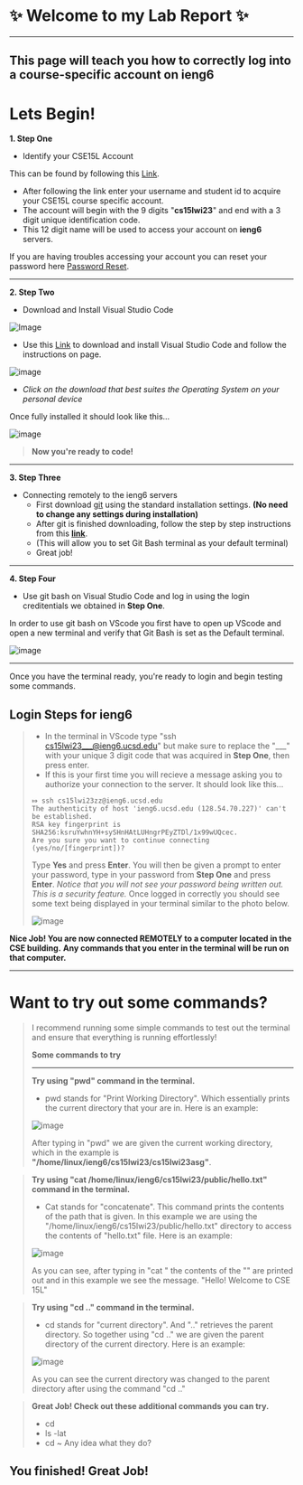 # ✨ Welcome to my Lab Report ✨
---------------------------------

## This page will teach you how to correctly log into a course-specific account on **ieng6**

# Lets Begin!

**1. Step One**
- Identify your CSE15L Account

This can be found by following this [Link](https://sdacs.ucsd.edu/~icc/index.php).
* After following the link enter your username and student id to acquire your CSE15L course specific account.
* The account will begin with the 9 digits "**cs15lwi23**" and end with a 3 digit unique identification code.
* This 12 digit name will be used to access your account on **ieng6** servers.

If you are having troubles accessing your account you can reset your password here [Password Reset](https://docs.google.com/document/d/1hs7CyQeh-MdUfM9uv99i8tqfneos6Y8bDU0uhn1wqho/edit).

________________________________________________________________________________________________________________________________________________________

**2. Step Two**
- Download and Install Visual Studio Code

![Image](https://cdn.thenewstack.io/media/2021/10/4f0ac3e0-visual_studio_code.png)

  * Use this [Link](https://code.visualstudio.com/) to download and install Visual Studio Code and follow the instructions on page.

  ![image](https://user-images.githubusercontent.com/122570751/212203157-ac4ed01a-2f38-4263-937d-a0a5efffc4a8.png)
  
  
  * *Click on the download that best suites the Operating System on your personal device*
 
Once fully installed it should look like this...

![image](https://user-images.githubusercontent.com/122570751/212203634-2af23662-4cca-4578-9d13-faa76c3eac39.png)

> **Now you're ready to code!**

________________________________________________________________________________________________________________________________________________________


**3. Step Three**
- Connecting remotely to the ieng6 servers
  * First download [git](https://gitforwindows.org/) using the standard installation settings. **(No need to change any settings during installation)**
  * After git is finished downloading, follow the step by step instructions from this **[link](https://stackoverflow.com/questions/42606837/how-do-i-use-bash-on-windows-from-the-visual-studio-code-integrated-terminal/50527994#50527994)**.
  * (This will allow you to set Git Bash terminal as your default terminal)
  * Great job!
 
________________________________________________________________________________________________________________________________________________________


**4. Step Four**
- Use git bash on Visual Studio Code and log in using the login creditentials we obtained in **Step One**.

In order to use git bash on VScode you first have to open up VScode and open a new terminal and verify that Git Bash is set as the Default terminal. 

![image](https://user-images.githubusercontent.com/122570751/212206604-c444d328-f691-4054-9a4f-131983279ecb.png)

________________________________________________________________________________________________________________________________________________________


Once you have the terminal ready, you're ready to login and begin testing some commands.

## Login Steps for **ieng6**
> - In the terminal in VScode type "ssh cs15lwi23___@ieng6.ucsd.edu" but make sure to replace the "___" with your unique 3 digit code that was acquired in **Step One**, then press enter.
> - If this is your first time you will recieve a message asking you to authorize your connection to the server. It should look like this...
> ```
> ⤇ ssh cs15lwi23zz@ieng6.ucsd.edu
> The authenticity of host 'ieng6.ucsd.edu (128.54.70.227)' can't be established.
> RSA key fingerprint is SHA256:ksruYwhnYH+sySHnHAtLUHngrPEyZTDl/1x99wUQcec.
> Are you sure you want to continue connecting (yes/no/[fingerprint])? 
> ```
> Type **Yes** and press **Enter**.
> You will then be given a prompt to enter your password, type in your password from **Step One** and press **Enter**.
> *Notice that you will not see your password being written out. This is a security feature.*
> Once logged in correctly you should see some text being displayed in your terminal similar to the photo below.
>
> ![image](https://user-images.githubusercontent.com/122570751/212208288-a6695f5e-5af2-4e35-b394-e120428238a9.png)
>

**Nice Job! You are now connected REMOTELY to a computer located in the CSE building.**
**Any commands that you enter in the terminal will be run on that computer.**

________________________________________________________________________________________________________________________________________________________


# **Want to try out some commands?**

> I recommend running some simple commands to test out the terminal and ensure that everything is running effortlessly!
> 
> **Some commands to try**
> ________________________
>
>  **Try using "pwd" command in the terminal.**
>    * pwd stands for "Print Working Directory". Which essentially prints the current directory that your are in.
>    Here is an example:
>    
>    ![image](https://user-images.githubusercontent.com/122570751/212210696-dc771b0e-09da-440d-af50-65ce2dd51545.png)
>    
>    After typing in "pwd" we are given the current working directory, which in the example is **"/home/linux/ieng6/cs15lwi23/cs15lwi23asg"**.


>  **Try using "cat /home/linux/ieng6/cs15lwi23/public/hello.txt" command in the terminal.**
>    * Cat stands for "concatenate". This command prints the contents of the path that is given.
>    In this example we are using the "/home/linux/ieng6/cs15lwi23/public/hello.txt" directory to access the contents of "hello.txt" file.
>    Here is an example:
>    
>    ![image](https://user-images.githubusercontent.com/122570751/212211661-3dd9d5dd-c977-406c-98f9-2cf50322fd65.png)
>    
>    As you can see, after typing in "cat <path>" the contents of the "<path>" are printed out and in this example we see the message.
>    "Hello! Welcome to CSE 15L"

 
>  **Try using "cd .." command in the terminal.**
>    * cd stands for "current directory". And ".." retrieves the parent directory.
>    So together using "cd .." we are given the parent directory of the current directory.
>    Here is an example:
>
>    ![image](https://user-images.githubusercontent.com/122570751/212212767-0edbebe5-b822-4d65-849b-a963d7421a39.png)
>
>    As you can see the current directory was changed to the parent directory after using the command "cd .."
>

 
> **Great Job! Check out these additional commands you can try.**
>    - cd
>    - ls -lat
>    - cd ~
>    Any idea what they do?
  
## You finished! Great Job!

